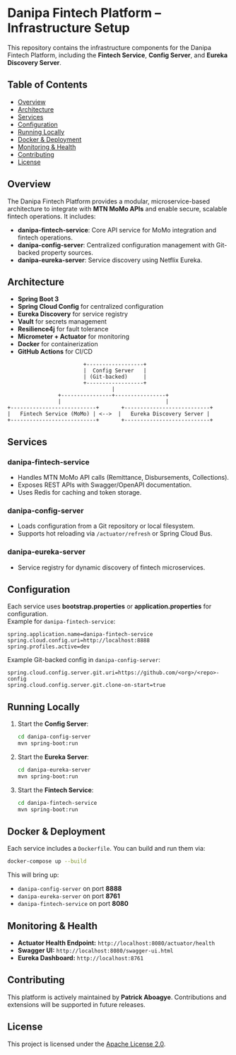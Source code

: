# Danipa Fintech Platform – Infrastructure Setup

This repository contains the infrastructure components for the Danipa Fintech Platform, including the **Fintech Service**, **Config Server**, and **Eureka Discovery Server**.

## Table of Contents
- [Overview](#overview)
- [Architecture](#architecture)
- [Services](#services)
- [Configuration](#configuration)
- [Running Locally](#running-locally)
- [Docker & Deployment](#docker--deployment)
- [Monitoring & Health](#monitoring--health)
- [Contributing](#contributing)
- [License](#license)

## Overview
The Danipa Fintech Platform provides a modular, microservice-based architecture to integrate with **MTN MoMo APIs** and enable secure, scalable fintech operations. It includes:
- **danipa-fintech-service**: Core API service for MoMo integration and fintech operations.
- **danipa-config-server**: Centralized configuration management with Git-backed property sources.
- **danipa-eureka-server**: Service discovery using Netflix Eureka.

## Architecture
- **Spring Boot 3**
- **Spring Cloud Config** for centralized configuration
- **Eureka Discovery** for service registry
- **Vault** for secrets management
- **Resilience4j** for fault tolerance
- **Micrometer + Actuator** for monitoring
- **Docker** for containerization
- **GitHub Actions** for CI/CD

```text
                        +------------------+
                        |  Config Server   |
                        | (Git-backed)     |
                        +------------------+
                                 |
                +----------------+----------------+
                |                                 |
+---------------------------+       +---------------------------+
|   Fintech Service (MoMo) | <-->  |   Eureka Discovery Server |
+---------------------------+       +---------------------------+
```

## Services
### danipa-fintech-service
- Handles MTN MoMo API calls (Remittance, Disbursements, Collections).
- Exposes REST APIs with Swagger/OpenAPI documentation.
- Uses Redis for caching and token storage.

### danipa-config-server
- Loads configuration from a Git repository or local filesystem.
- Supports hot reloading via `/actuator/refresh` or Spring Cloud Bus.

### danipa-eureka-server
- Service registry for dynamic discovery of fintech microservices.

## Configuration
Each service uses **bootstrap.properties** or **application.properties** for configuration.  
Example for `danipa-fintech-service`:
```properties
spring.application.name=danipa-fintech-service
spring.cloud.config.uri=http://localhost:8888
spring.profiles.active=dev
```

Example Git-backed config in `danipa-config-server`:
```properties
spring.cloud.config.server.git.uri=https://github.com/<org>/<repo>-config
spring.cloud.config.server.git.clone-on-start=true
```

## Running Locally
1. Start the **Config Server**:
   ```sh
   cd danipa-config-server
   mvn spring-boot:run
   ```

2. Start the **Eureka Server**:
   ```sh
   cd danipa-eureka-server
   mvn spring-boot:run
   ```

3. Start the **Fintech Service**:
   ```sh
   cd danipa-fintech-service
   mvn spring-boot:run
   ```

## Docker & Deployment
Each service includes a `Dockerfile`. You can build and run them via:
```sh
docker-compose up --build
```

This will bring up:
- `danipa-config-server` on port **8888**
- `danipa-eureka-server` on port **8761**
- `danipa-fintech-service` on port **8080**

## Monitoring & Health
- **Actuator Health Endpoint:** `http://localhost:8080/actuator/health`
- **Swagger UI:** `http://localhost:8080/swagger-ui.html`
- **Eureka Dashboard:** `http://localhost:8761`

## Contributing
This platform is actively maintained by **Patrick Aboagye**. Contributions and extensions will be supported in future releases.

## License
This project is licensed under the [Apache License 2.0](https://www.apache.org/licenses/LICENSE-2.0).
